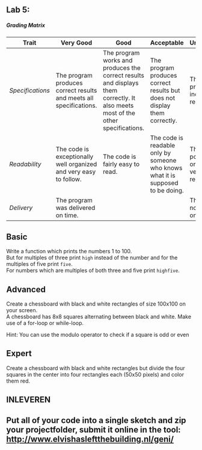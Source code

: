 ## Lab 5: 
 

##### Grading Matrix 

Trait | Very Good | Good | Acceptable | Unsatisfactory	
--- |--- | --- | --- | --- |
| *Specifications* | The program produces correct results and meets all specifications. | The program works and produces the correct results and displays them correctly. It also meets most of the other specifications. | The program produces correct results but does not display them correctly. | The program is producing incorrect results.
*Readability* | The code is exceptionally well organized and very easy to follow. | The code is fairly easy to read. | The code is readable only by someone who knows what it is supposed to be doing.| The code is poorly organized and very difficult to read.|
*Delivery* |The program was delivered on time. | |  |  The Code was not delivered on time


## Basic  

Write a function which prints the numbers 1 to 100.  
But for multiples of three print `high` instead of the number and for the multiples of five print `five`.  
For numbers which are multiples of both three and five print `highfive`.

## Advanced  	 

Create a chessboard with black and white rectangles of size 100x100 on your screen.  
A chessboard has 8x8 squares alternating between black and white.
Make use of a for-loop or while-loop.

Hint: You can use the modulo operator to check if a square is odd or even

## Expert  

Create a chessboard with black and white rectangles but divide the four squares in the center into four rectangles each (50x50 pixels) and color them red.

## INLEVEREN

## Put all of your code into a single sketch and zip your projectfolder, submit it online in the tool: http://www.elvishasleftthebuilding.nl/geni/

